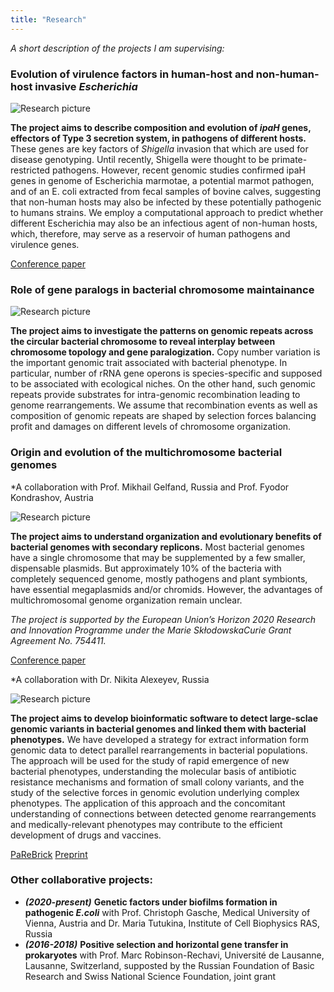 ```yaml
---
title: "Research"
---
```

*A short description of the projects I am supervising:*

### Evolution of virulence factors in human-host and non-human-host invasive *Escherichia* 

<div class="col-left">
  <img src="/Shigella_animals.jpg" alt="Research picture" style="max-width: 90%">
</div>

**The project aims to describe composition and evolution of *ipaH* genes, effectors of Type 3 secretion system, in pathogens of different hosts.**
These genes are key factors of *Shigella* invasion that which are used for disease genotyping. Until recently, Shigella were thought to be primate-restricted pathogens. However, recent genomic studies confirmed ipaH genes in genome of Escherichia marmotae, a potential marmot pathogen, and of an E. coli extracted from fecal samples of bovine calves, suggesting that non-human hosts may also be infected by these potentially pathogenic to humans strains. We employ a computational approach to predict whether different Escherichia may also be an infectious agent of non-human hosts, which, therefore, may serve as a reservoir of human pathogens and virulence genes.

[Conference paper](http://mccmb.belozersky.msu.ru/2021/thesis/abstracts/108_MCCMB_2021.pdf)

### Role of gene paralogs in bacterial chromosome maintainance

<div class="col-left">
  <img src="/repeats.png" alt="Research picture" style="max-width: 90%">
</div>

**The project aims to investigate the patterns on genomic repeats across the circular bacterial chromosome to reveal interplay between chromosome topology and gene paralogization.**
Copy number variation is the important genomic trait associated with bacterial phenotype. In particular, number of rRNA gene operons is species-specific and supposed to be associated with ecological niches. On the other hand, such genomic repeats provide substrates for intra-genomic recombination leading to genome rearrangements. We assume that recombination events as well as composition of genomic repeats are shaped by selection forces balancing profit and damages on different levels of chromosome organization.

### Origin and evolution of the multichromosome bacterial genomes

*A collaboration with Prof. Mikhail Gelfand, Russia and Prof. Fyodor Kondrashov, Austria

<div class="col-left">
  <img src="/burkholderia.png" alt="Research picture" style="max-width: 90%">
</div>

**The project aims to understand organization and evolutionary benefits of bacterial genomes with secondary replicons.**
Most bacterial genomes have a single chromosome that may be supplemented by a few smaller,
dispensable plasmids. But approximately 10% of the bacteria with completely sequenced genome,
mostly pathogens and plant symbionts, have essential megaplasmids and/or chromids.  However, the advantages of multi­chromosomal genome organiza­tion remain unclear.

*The project is supported by the European Union’s Horizon 2020 Research and Innovation Programme
under the Marie Skłodowska­Curie Grant Agreement No. 754411.*

[Conference paper](http://mccmb.belozersky.msu.ru/2021/thesis/abstracts/93_MCCMB_2021.pdf)

*A collaboration with Dr. Nikita Alexeyev, Russia

<div class="col-left">
  <img src="/pipeline-1-1.png" alt="Research picture" style="max-width: 90%">
</div>

**The project aims to develop bioinformatic software to detect large-sclae genomic variants in bacterial genomes and linked them with bacterial phenotypes.**
We have developed a strategy for extract information form genomic data to detect parallel
rearrangements in bacterial populations. The approach will be used for the study of rapid emergence of new bacterial phenotypes, understanding the molecular basis of antibiotic
resistance mechanisms and formation of small colony variants, and the
study of the selective forces in genomic evolution underlying complex
phenotypes. The application of this approach and the concomitant
understanding of connections between detected genome rearrangements
and medically-relevant phenotypes may contribute to the efficient
development of drugs and vaccines.

[PaReBrick](https://github.com/ctlab/parallel-rearrangements) [Preprint](https://www.biorxiv.org/content/10.1101/2021.05.18.444676v1)

### Other collaborative projects:
- ***(2020-present)*** **Genetic factors under biofilms formation in pathogenic _E.coli_**
with Prof. Christoph Gasche, Medical University of Vienna, Austria and Dr. Maria Tutukina, Institute of Cell Biophysics RAS, Russia
- ***(2016-2018)*** **Positive selection and horizontal gene transfer in prokaryotes** with Prof. Marc Robinson-Rechavi, Université de Lausanne, Lausanne, Switzerland, supposted by the Russian Foundation of Basic Research and Swiss National Science Foundation, joint grant